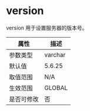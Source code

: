version 
============================

version 用于设置服务器的版本号。


| **属性** | **描述**  |
|--------|---------|
| 参数类型   | varchar |
| 默认值    | 5.6.25  |
| 取值范围   | N/A     |
| 生效范围   | GLOBAL  |
| 是否可修改  | 否       |



